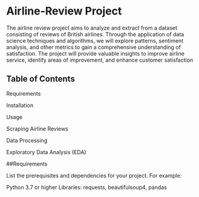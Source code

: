 # Airline-Review Project
The airline review project aims to analyze and extract from a dataset consisting of reviews of British airlines. Through the application of data science techniques and algorithms, we will explore patterns, sentiment analysis, and other metrics to gain a comprehensive understanding of satisfaction. The project will provide valuable insights to improve airline service, identify areas of improvement, and enhance customer satisfaction

## Table of Contents
Requirements

Installation

Usage

Scraping Airline Reviews

Data Processing

Exploratory Data Analysis (EDA)

##Requirements

List the prerequisites and dependencies for your project. For example:

Python 3.7 or higher
Libraries: requests, beautifulsoup4, pandas
